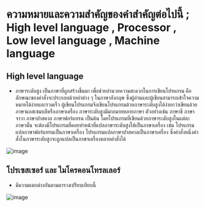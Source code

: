 # ความหมายและความสำคัญของคำสำคัญต่อไปนี้ ; High level language , Processor , Low level language , Machine language
## High level language
- ภาษาระดับสูง เป็นภาษาที่ถูกสร้างขึ้นมา เพื่อช่วยอำนวยความสะดวกในการเขียนโปรแกรม คือลักษณะของคำสั่งจะประกอบด้วยคำต่าง ๆ ในภาษาอังกฤษ ซึ่งผู้อ่านและผู้เขียนสามารถเข้าใจความหมายได้ง่ายและรวดเร็ว ผู้เขียนโปรแกรมจึงเขียนโปรแกรมด้วยภาษาระดับสูงได้ง่ายกว่าเขียนด้วยภาษาแอสเซมบลีหรือภาษาเครื่อง ภาษาระดับสูงมีมากมายหลายภาษา ตัวอย่างเช่น ภาษาซี ภาษาจาวา ภาษาปาสคาล ภาษาฟอร์แทรน เป็นต้น โดยโปรแกรมที่เขียนด้วยภาษาระดับสูงในแต่ละภาษานั้น จะต้องมีโปรแกรมที่คอยทำหน้าที่แปลภาษาระดับสูงให้เป็นภาษาเครื่อง เช่น โปรแกรมแปลภาษาฟอร์แทรนเป็นภาษาเครื่อง โปรแกรมแปลภาษาปาสคาลเป็นภาษาเครื่อง ซึ่งคำสั่งหนึ่งคำสั่งในภาษาระดับสูงจะถูกแปลเป็นภาษาเครื่องหลายคำสั่งได้ 

![image](https://user-images.githubusercontent.com/98943400/161010380-fde5e6a1-e983-42f0-83ad-7959cebaeaed.png)

## โปรเซสเซอร์ และ ไมโครคอนโทรลเลอร์
- มีความแตกต่างกันตามตารางเปรียบเทียบนี้

![image](https://user-images.githubusercontent.com/98943400/161012025-109e96cb-5a3d-4afa-a5b6-b258706be1e9.png)



